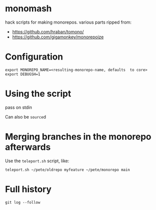 # monomash
hack scripts for making monorepos. various parts ripped from:

- https://github.com/hraban/tomono/
- https://github.com/gigamonkey/monorepoize

# Configuration
```
export MONOREPO_NAME=<resulting-monorepo-name, defaults  to core>
export DEBUGSH=1
```
# Using the script
pass <repository url> <remote name> <destination directory> on stdin

Can also be `source`d

# Merging branches in the monorepo afterwards
Use the `teleport.sh` script, like:

```
teleport.sh ~/pete/oldrepo myfeature ~/pete/monorepo main
```

# Full history
```
git log --follow
```


